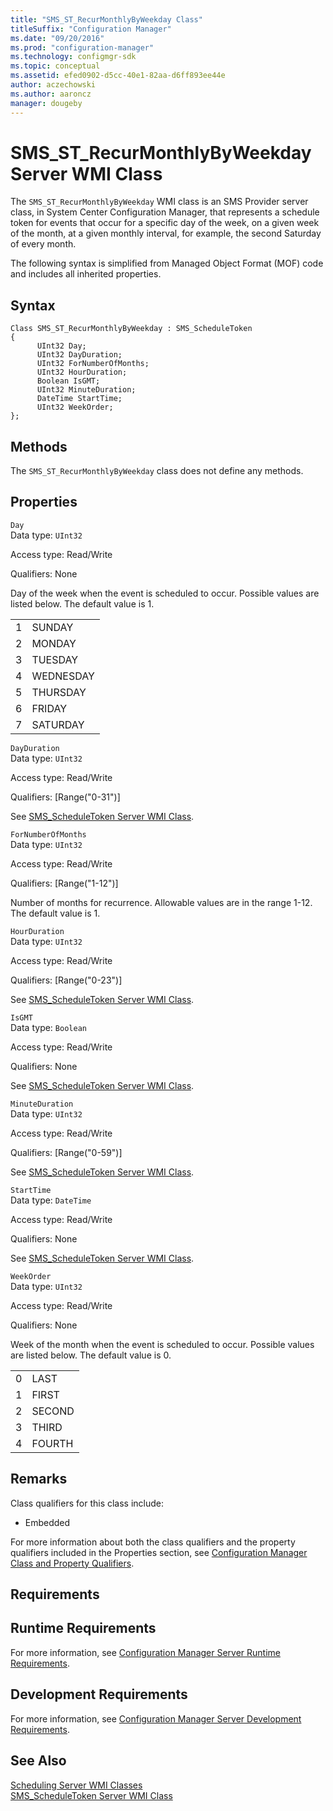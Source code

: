 ```yaml
---
title: "SMS_ST_RecurMonthlyByWeekday Class"
titleSuffix: "Configuration Manager"
ms.date: "09/20/2016"
ms.prod: "configuration-manager"
ms.technology: configmgr-sdk
ms.topic: conceptual
ms.assetid: efed0902-d5cc-40e1-82aa-d6ff893ee44e
author: aczechowski
ms.author: aaroncz
manager: dougeby
---
```

# SMS_ST_RecurMonthlyByWeekday Server WMI Class
The `SMS_ST_RecurMonthlyByWeekday` WMI class is an SMS Provider server class, in System Center Configuration Manager, that represents a schedule token for events that occur for a specific day of the week, on a given week of the month, at a given monthly interval, for example, the second Saturday of every month.  

 The following syntax is simplified from Managed Object Format (MOF) code and includes all inherited properties.  

## Syntax  

```  
Class SMS_ST_RecurMonthlyByWeekday : SMS_ScheduleToken  
{  
      UInt32 Day;  
      UInt32 DayDuration;  
      UInt32 ForNumberOfMonths;  
      UInt32 HourDuration;  
      Boolean IsGMT;  
      UInt32 MinuteDuration;  
      DateTime StartTime;  
      UInt32 WeekOrder;  
};  
```  

## Methods  
 The `SMS_ST_RecurMonthlyByWeekday` class does not define any methods.  

## Properties  
 `Day`  
 Data type: `UInt32`  

 Access type: Read/Write  

 Qualifiers: None  

 Day of the week when the event is scheduled to occur. Possible values are listed below. The default value is 1.  

|||  
|-|-|  
|1|SUNDAY|  
|2|MONDAY|  
|3|TUESDAY|  
|4|WEDNESDAY|  
|5|THURSDAY|  
|6|FRIDAY|  
|7|SATURDAY|  

 `DayDuration`  
 Data type: `UInt32`  

 Access type: Read/Write  

 Qualifiers: [Range("0-31")]  

 See [SMS_ScheduleToken Server WMI Class](../../../../../develop/reference/core/servers/configure/sms_scheduletoken-server-wmi-class.md).  

 `ForNumberOfMonths`  
 Data type: `UInt32`  

 Access type: Read/Write  

 Qualifiers: [Range("1-12")]  

 Number of months for recurrence. Allowable values are in the range 1-12. The default value is 1.  

 `HourDuration`  
 Data type: `UInt32`  

 Access type: Read/Write  

 Qualifiers: [Range("0-23")]  

 See [SMS_ScheduleToken Server WMI Class](../../../../../develop/reference/core/servers/configure/sms_scheduletoken-server-wmi-class.md).  

 `IsGMT`  
 Data type: `Boolean`  

 Access type: Read/Write  

 Qualifiers: None  

 See [SMS_ScheduleToken Server WMI Class](../../../../../develop/reference/core/servers/configure/sms_scheduletoken-server-wmi-class.md).  

 `MinuteDuration`  
 Data type: `UInt32`  

 Access type: Read/Write  

 Qualifiers: [Range("0-59")]  

 See [SMS_ScheduleToken Server WMI Class](../../../../../develop/reference/core/servers/configure/sms_scheduletoken-server-wmi-class.md).  

 `StartTime`  
 Data type: `DateTime`  

 Access type: Read/Write  

 Qualifiers: None  

 See [SMS_ScheduleToken Server WMI Class](../../../../../develop/reference/core/servers/configure/sms_scheduletoken-server-wmi-class.md).  

 `WeekOrder`  
 Data type: `UInt32`  

 Access type: Read/Write  

 Qualifiers: None  

 Week of the month when the event is scheduled to occur. Possible values are listed below. The default value is 0.  

|||  
|-|-|  
|0|LAST|  
|1|FIRST|  
|2|SECOND|  
|3|THIRD|  
|4|FOURTH|  

## Remarks  
 Class qualifiers for this class include:  

-   Embedded  

 For more information about both the class qualifiers and the property qualifiers included in the Properties section, see [Configuration Manager Class and Property Qualifiers](../../../../../develop/reference/misc/class-and-property-qualifiers.md).  

## Requirements  

## Runtime Requirements  
 For more information, see [Configuration Manager Server Runtime Requirements](../../../../../develop/core/reqs/server-runtime-requirements.md).  

## Development Requirements  
 For more information, see [Configuration Manager Server Development Requirements](../../../../../develop/core/reqs/server-development-requirements.md).  

## See Also  
 [Scheduling Server WMI Classes](../../../../../develop/reference/core/servers/configure/scheduling-server-wmi-classes.md)   
 [SMS_ScheduleToken Server WMI Class](../../../../../develop/reference/core/servers/configure/sms_scheduletoken-server-wmi-class.md)
